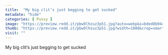```yaml
---
title:  "My big clit’s just begging to get sucked"
metadate: "hide"
categories: [ Pussy ]
image: "https://preview.redd.it/pbw9lhzuz3p51.jpg?auto=webp&s=bded8b94427caf57bdb589a32ac700711a8f92ed"
thumb: "https://preview.redd.it/pbw9lhzuz3p51.jpg?width=1080&crop=smart&auto=webp&s=1a6f4bc5ca9e6e217e3e76512d9a5273d6159a44"
visit: ""
---
```

My big clit’s just begging to get sucked

